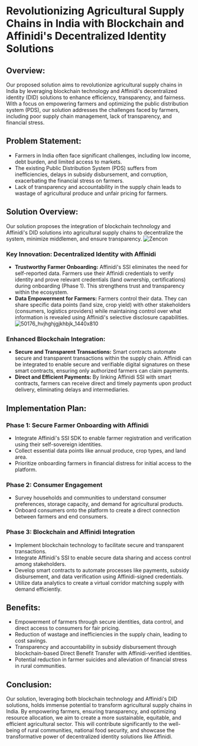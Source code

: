 # Revolutionizing Agricultural Supply Chains in India with Blockchain and Affinidi's Decentralized Identity Solutions

## Overview:
Our proposed solution aims to revolutionize agricultural supply chains in India by leveraging blockchain technology and Affinidi's decentralized identity (DID) solutions to enhance efficiency, transparency, and fairness. With a focus on empowering farmers and optimizing the public distribution system (PDS), our solution addresses the challenges faced by farmers, including poor supply chain management, lack of transparency, and financial stress.

## Problem Statement:
- Farmers in India often face significant challenges, including low income, debt burden, and limited access to markets.
- The existing Public Distribution System (PDS) suffers from inefficiencies, delays in subsidy disbursement, and corruption, exacerbating the financial stress on farmers.
- Lack of transparency and accountability in the supply chain leads to wastage of agricultural produce and unfair pricing for farmers.

## Solution Overview:
Our solution proposes the integration of blockchain technology and Affinidi's DID solutions into agricultural supply chains to decentralize the system, minimize middlemen, and ensure transparency.
![Zencon](https://github.com/ersurajsingh/Agricity/assets/36544126/92ed90e7-cb8c-45a4-b0d6-802860091f84)
### Key Innovation: Decentralized Identity with Affinidi
- **Trustworthy Farmer Onboarding:** Affinidi's SSI eliminates the need for self-reported data. Farmers use their Affinidi credentials to verify identity and prove relevant credentials (land ownership, certifications) during onboarding (Phase 1). This strengthens trust and transparency within the ecosystem.
- **Data Empowerment for Farmers:** Farmers control their data. They can share specific data points (land size, crop yield) with other stakeholders (consumers, logistics providers) while maintaining control over what information is revealed using Affinidi's selective disclosure capabilities.
![50176_hvjhghjgjkhbjk_1440x810](https://github.com/ersurajsingh/Agricity/assets/36544126/894871d4-bd6a-4d57-bd31-47c22d0a10c4)
### Enhanced Blockchain Integration:
- **Secure and Transparent Transactions:** Smart contracts automate secure and transparent transactions within the supply chain. Affinidi can be integrated to enable secure and verifiable digital signatures on these smart contracts, ensuring only authorized farmers can claim payments.
- **Direct and Efficient Payments:** By linking Affinidi SSI with smart contracts, farmers can receive direct and timely payments upon product delivery, eliminating delays and intermediaries.

## Implementation Plan:
### Phase 1: Secure Farmer Onboarding with Affinidi
- Integrate Affinidi's SSI SDK to enable farmer registration and verification using their self-sovereign identities.
- Collect essential data points like annual produce, crop types, and land area.
- Prioritize onboarding farmers in financial distress for initial access to the platform.

### Phase 2: Consumer Engagement
- Survey households and communities to understand consumer preferences, storage capacity, and demand for agricultural products.
- Onboard consumers onto the platform to create a direct connection between farmers and end consumers.

### Phase 3: Blockchain and Affinidi Integration
- Implement blockchain technology to facilitate secure and transparent transactions.
- Integrate Affinidi's SSI to enable secure data sharing and access control among stakeholders.
- Develop smart contracts to automate processes like payments, subsidy disbursement, and data verification using Affinidi-signed credentials.
- Utilize data analytics to create a virtual corridor matching supply with demand efficiently.

## Benefits:
- Empowerment of farmers through secure identities, data control, and direct access to consumers for fair pricing.
- Reduction of wastage and inefficiencies in the supply chain, leading to cost savings.
- Transparency and accountability in subsidy disbursement through blockchain-based Direct Benefit Transfer with Affinidi-verified identities.
- Potential reduction in farmer suicides and alleviation of financial stress in rural communities.

## Conclusion:
Our solution, leveraging both blockchain technology and Affinidi's DID solutions, holds immense potential to transform agricultural supply chains in India. By empowering farmers, ensuring transparency, and optimizing resource allocation, we aim to create a more sustainable, equitable, and efficient agricultural sector. This will contribute significantly to the well-being of rural communities, national food security, and showcase the transformative power of decentralized identity solutions like Affinidi.


